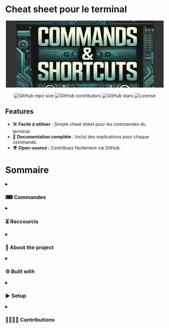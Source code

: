 # Cheat sheet pour le terminal

<p align="center"><img src="assets/img/mainImg2.jpg" width="500"/></p>

<div align="center">
  <img src="https://img.shields.io/github/repo-size/alf-Meodel/CommandsShortcuts" alt="GitHub repo size" />
  <img src="https://img.shields.io/github/contributors/alf-Meodel/CommandsShortcuts" alt="GitHub contributors" />
  <img src="https://img.shields.io/github/stars/alf-Meodel/CommandsShortcuts?style=social" alt="GitHub stars" />
  <img src="https://img.shields.io/github/license/alf-Meodel/CommandsShortcuts" alt="License" />
</div>


## Features
- 🛠️ **Facile à utiliser** : Simple cheat sheet pour les commandes du terminal.
- 📄 **Documentation complète** : Inclut des explications pour chaque commande.
- 🌍 **Open-source** : Contribuez facilement via GitHub.



# Sommaire

<details>
<summary><h3>⌨ Commandes</h3></summary>
<ul>
        <li><a href="/doc/commands/base-commands.md">Commandes de base</a></li>
        <li><a href="/doc/commands/file-manipulation.md">Manipulation de fichiers</a></li>
        <li><a href="/doc/commands/network-commands.md">Network-commands</a></li>
        <li><a href="/doc/commands/permissions.md">Permissions</a></li>
        <li><a href="/doc/commands/variables-environnement.md">Variables environnement</a></li>
</ul>
</details>

<details>
<summary>
<h3>⏳ Raccourcis</h3>
</summary>
<ul>
        <li><a href="/doc/hotkeys/navigation.md">Navigation</a></li>
        <li><a href="/doc/hotkeys/process-management.md">Gestion des processus</a></li>
</ul>
</details>


<details>
<summary>
<h3> 📝 About the project</h3>
</summary>
<ul>

Ce projet est une **cheat sheet interactive** pour le terminal, permettant aux utilisateurs de naviguer facilement à travers des commandes essentielles et des raccourcis pour gérer efficacement leur environnement de développement. 
Le projet a été conçu pour les développeurs et administrateurs système qui veulent une référence rapide aux commandes souvent utilisées, tout en gardant une interface simple et intuitive.

Fonctionnalités principales :
- Menu déroulant pour les différentes sections de commandes.
- Liens directs vers des documents détaillant chaque catégorie de commandes et raccourcis.
- Structure modulaire pour permettre l’ajout de nouvelles sections.

Ce projet est open-source et peut être modifié ou amélioré par la communauté.

</ul>
</details>

<details>
<summary>
<h3>⚙️ Built with</h3>
</summary>
<ul>
Ce projet a été construit avec les technologies suivantes :

- **Markdown** : Utilisé pour la structure des documents et des liens.
- **HTML/CSS** : Pour styliser les éléments comme les images et menus déroulants dans le README.
- **Git** : Pour la gestion des versions du projet et des branches de développement.
- **Git Flow** : Utilisé pour organiser le cycle de développement des features et des releases.

</ul>
</details>

<details>
<summary>
<h3>▶️ Setup</h3>
</summary>
<ul>
Suivez ces étapes pour configurer le projet localement :

1. **Cloner le dépôt** :
   #### git clone https://github.com/alf-Meodel/CommandsShortcuts.git
   #### cd CommandsShortcuts
   #### git checkout develop

</ul>
</details>

<details>
<summary>
<h3>🏋️‍♂️🏋️‍♀️ Contributions</h3>
</summary>
<ul>
Merci à toutes les personnes qui ont contribué à ce projet !

- [Boris](https://github.com/nom-utilisateur1)
- [Yohan](https://github.com/nom-utilisateur2)
- [Gabriel](https://github.com/nom-utilisateur3)
- [Franck](https://github.com/nom-utilisateur3)

</ul>
</details>
